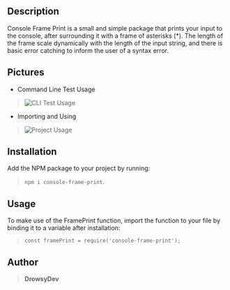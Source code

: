 ## Description
Console Frame Print is a small and simple package that prints your input to the console, after surrounding it with a frame of asterisks (*). The length of the frame scale dynamically with the length of the input string, and there is basic error catching to inform the user of a syntax error.

## Pictures
* Command Line Test Usage
> ![CLI Test Usage](https://i.imgur.com/KW1qAah.png?raw=true "CLI Test Usage")

* Importing and Using
> ![Project Usage](https://i.imgur.com/ix52nmv.png?raw=true "Project Usage")

## Installation
Add the NPM package to your project by running:
> ```npm i console-frame-print```.

## Usage
To make use of the FramePrint function, import the function to your file by binding it to a variable after installation:

>```const framePrint = require('console-frame-print');```

## Author
>**DrowsyDev**